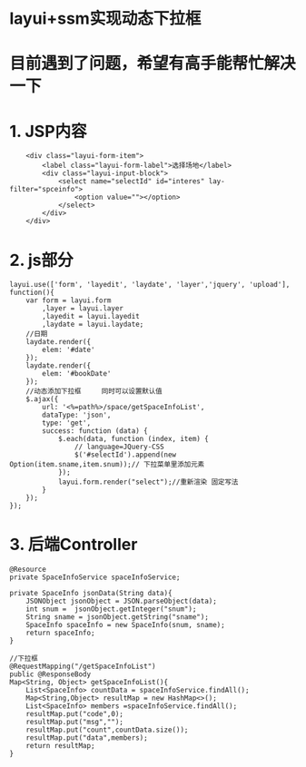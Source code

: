 # layui+ssm实现动态下拉框
# 目前遇到了问题，希望有高手能帮忙解决一下
# 1. JSP内容
<form class="layui-form" action="">

       
        <div class="layui-form-item">
            <label class="layui-form-label">选择场地</label>
            <div class="layui-input-block">
                <select name="selectId" id="interes" lay-filter="spceinfo">
                    <option value=""></option>
                </select>
            </div>
        </div>
</form>



# 2. js部分
    layui.use(['form', 'layedit', 'laydate', 'layer','jquery', 'upload'], function(){
        var form = layui.form
            ,layer = layui.layer
            ,layedit = layui.layedit
            ,laydate = layui.laydate;
        //日期
        laydate.render({
            elem: '#date'
        });
        laydate.render({
            elem: '#bookDate'
        });
        //动态添加下拉框     同时可以设置默认值
        $.ajax({
            url: '<%=path%>/space/getSpaceInfoList',
            dataType: 'json',
            type: 'get',
            success: function (data) {
                $.each(data, function (index, item) {
                    // language=JQuery-CSS
                    $('#selectId').append(new Option(item.sname,item.snum));// 下拉菜单里添加元素
                });
                layui.form.render("select");//重新渲染 固定写法
            }
        });
    });
 


# 3. 后端Controller

    @Resource
    private SpaceInfoService spaceInfoService;

    private SpaceInfo jsonData(String data){
        JSONObject jsonObject = JSON.parseObject(data);
        int snum =  jsonObject.getInteger("snum");
        String sname = jsonObject.getString("sname");
        SpaceInfo spaceInfo = new SpaceInfo(snum, sname);
        return spaceInfo;
    }

    //下拉框
    @RequestMapping("/getSpaceInfoList")
    public @ResponseBody
    Map<String, Object> getSpaceInfoList(){
        List<SpaceInfo> countData = spaceInfoService.findAll();
        Map<String,Object> resultMap = new HashMap<>();
        List<SpaceInfo> members =spaceInfoService.findAll();
        resultMap.put("code",0);
        resultMap.put("msg","");
        resultMap.put("count",countData.size());
        resultMap.put("data",members);
        return resultMap;
    }
